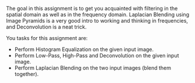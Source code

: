 The goal in this assignment is to get you acquainted with filtering in the spatial domain as well as in the frequency domain.
Laplacian Blending using Image Pyramids is a very good intro to working and thinking in frequencies, and Deconvolution is a neat trick.
 
You tasks for this assignment are:
* Perform Histogram Equalization on the given input image.
* Perform Low-Pass, High-Pass and Deconvolution on the given input image.
* Perform Laplacian Blending on the two input images (blend them together).

